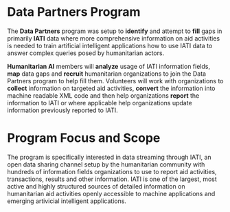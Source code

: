 # Data Partners Program

The **Data Partners** program was setup to **identify** and attempt to **fill** gaps in primarily **IATI** data where more comprehensive information on aid activities is needed to train artificial intelligent applications how to use IATI data to answer complex queries posed by humanitarian actors.

**Humanitarian AI** members will **analyze** usage of IATI information fields, **map** data gaps and **recruit** humanitarian organizations to join the Data Partners program to help fill them. Volunteers will work with organizations to **collect** information on targeted aid activities, **convert** the information into machine readable XML code and then help organizations **report** the information to IATI or where applicable help organizations update information previously reported to IATI.

# Program Focus and Scope

The program is specifically interested in data streaming through IATI, an open data sharing channel setup by the humanitarian community with hundreds of information fields organizations to use to report aid activities, transactions, results and other information. IATI is one of the largest, most active and highly structured sources of detailed information on humanitarian aid activities openly accessible to machine applications and emerging artivicial intelligent applications. 

